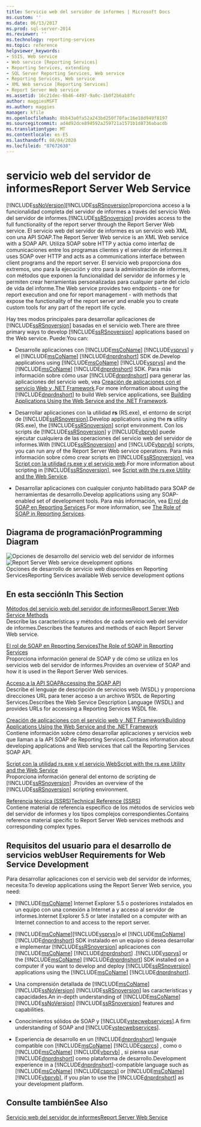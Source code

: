 ```yaml
---
title: Servicio web del servidor de informes | Microsoft Docs
ms.custom: ''
ms.date: 06/13/2017
ms.prod: sql-server-2014
ms.reviewer: ''
ms.technology: reporting-services
ms.topic: reference
helpviewer_keywords:
- SSIS, Web service
- Web service [Reporting Services]
- Reporting Services, extending
- SQL Server Reporting Services, Web service
- Reporting Services, Web service
- XML Web service [Reporting Services]
- Report Server Web service
ms.assetid: 16c21dec-6b46-4497-9a0c-1b0f2b6ab8fc
author: maggiesMSFT
ms.author: maggies
manager: kfile
ms.openlocfilehash: 8bb43a0fa52a243bd250f70fac16e18d949f8197
ms.sourcegitcommit: ad4d92dce894592a259721a1571b1d8736abacdb
ms.translationtype: MT
ms.contentlocale: es-ES
ms.lasthandoff: 08/04/2020
ms.locfileid: "87672638"
---
```

# <a name="report-server-web-service"></a><span data-ttu-id="2c5db-102">servicio web del servidor de informes</span><span class="sxs-lookup"><span data-stu-id="2c5db-102">Report Server Web Service</span></span>
  [!INCLUDE[ssNoVersion](../../includes/ssnoversion-md.md)]<span data-ttu-id="2c5db-103">[!INCLUDE[ssRSnoversion](../../includes/ssrsnoversion-md.md)]proporciona acceso a la funcionalidad completa del servidor de informes a través del servicio Web del servidor de informes.</span><span class="sxs-lookup"><span data-stu-id="2c5db-103">[!INCLUDE[ssRSnoversion](../../includes/ssrsnoversion-md.md)] provides access to the full functionality of the report server through the Report Server Web service.</span></span> <span data-ttu-id="2c5db-104">El servicio web del servidor de informes es un servicio web XML con una API SOAP.</span><span class="sxs-lookup"><span data-stu-id="2c5db-104">The Report Server Web service is an XML Web service with a SOAP API.</span></span> <span data-ttu-id="2c5db-105">Utiliza SOAP sobre HTTP y actúa como interfaz de comunicaciones entre los programas clientes y el servidor de informes.</span><span class="sxs-lookup"><span data-stu-id="2c5db-105">It uses SOAP over HTTP and acts as a communications interface between client programs and the report server.</span></span> <span data-ttu-id="2c5db-106">El servicio web proporciona dos extremos, uno para la ejecución y otro para la administración de informes, con métodos que exponen la funcionalidad del servidor de informes y le permiten crear herramientas personalizadas para cualquier parte del ciclo de vida del informe.</span><span class="sxs-lookup"><span data-stu-id="2c5db-106">The Web service provides two endpoints - one for report execution and one for report management - with methods that expose the functionality of the report server and enable you to create custom tools for any part of the report life cycle.</span></span>  
  
 <span data-ttu-id="2c5db-107">Hay tres modos principales para desarrollar aplicaciones de [!INCLUDE[ssRSnoversion](../../includes/ssrsnoversion-md.md)] basadas en el servicio web.</span><span class="sxs-lookup"><span data-stu-id="2c5db-107">There are three primary ways to develop [!INCLUDE[ssRSnoversion](../../includes/ssrsnoversion-md.md)] applications based on the Web service.</span></span> <span data-ttu-id="2c5db-108">Puede:</span><span class="sxs-lookup"><span data-stu-id="2c5db-108">You can:</span></span>  
  
-   <span data-ttu-id="2c5db-109">Desarrolle aplicaciones con [!INCLUDE[msCoName](../../includes/msconame-md.md)] [!INCLUDE[vsprvs](../../includes/vsprvs-md.md)] y el [!INCLUDE[msCoName](../../includes/msconame-md.md)] [!INCLUDE[dnprdnshort](../../includes/dnprdnshort-md.md)] SDK de.</span><span class="sxs-lookup"><span data-stu-id="2c5db-109">Develop applications using [!INCLUDE[msCoName](../../includes/msconame-md.md)] [!INCLUDE[vsprvs](../../includes/vsprvs-md.md)] and the [!INCLUDE[msCoName](../../includes/msconame-md.md)] [!INCLUDE[dnprdnshort](../../includes/dnprdnshort-md.md)] SDK.</span></span> <span data-ttu-id="2c5db-110">Para más información sobre cómo usar [!INCLUDE[dnprdnshort](../../includes/dnprdnshort-md.md)] para generar las aplicaciones del servicio web, vea [Creación de aplicaciones con el servicio Web y .NET Framework](../report-server-web-service/net-framework/building-applications-using-the-web-service-and-the-net-framework.md).</span><span class="sxs-lookup"><span data-stu-id="2c5db-110">For more information about using the [!INCLUDE[dnprdnshort](../../includes/dnprdnshort-md.md)] to build Web service applications, see [Building Applications Using the Web Service and the .NET Framework](../report-server-web-service/net-framework/building-applications-using-the-web-service-and-the-net-framework.md).</span></span>  
  
-   <span data-ttu-id="2c5db-111">Desarrollar aplicaciones con la utilidad **rs** (RS.exe), el entorno de script de [!INCLUDE[ssRSnoversion](../../includes/ssrsnoversion-md.md)].</span><span class="sxs-lookup"><span data-stu-id="2c5db-111">Develop applications using the **rs** utility (RS.exe), the [!INCLUDE[ssRSnoversion](../../includes/ssrsnoversion-md.md)] script environment.</span></span> <span data-ttu-id="2c5db-112">Con los scripts de [!INCLUDE[ssRSnoversion](../../includes/ssrsnoversion-md.md)] y [!INCLUDE[vbprvb](../../includes/vbprvb-md.md)] puede ejecutar cualquiera de las operaciones del servicio web del servidor de informes.</span><span class="sxs-lookup"><span data-stu-id="2c5db-112">With [!INCLUDE[ssRSnoversion](../../includes/ssrsnoversion-md.md)] and [!INCLUDE[vbprvb](../../includes/vbprvb-md.md)] scripts, you can run any of the Report Server Web service operations.</span></span> <span data-ttu-id="2c5db-113">Para más información sobre cómo crear scripts en [!INCLUDE[ssRSnoversion](../../includes/ssrsnoversion-md.md)], vea [Script con la utilidad rs.exe y el servicio web](../tools/script-with-the-rs-exe-utility-and-the-web-service.md).</span><span class="sxs-lookup"><span data-stu-id="2c5db-113">For more information about scripting in [!INCLUDE[ssRSnoversion](../../includes/ssrsnoversion-md.md)], see [Script with the rs.exe Utility and the Web Service](../tools/script-with-the-rs-exe-utility-and-the-web-service.md).</span></span>  
  
-   <span data-ttu-id="2c5db-114">Desarrollar aplicaciones con cualquier conjunto habilitado para SOAP de herramientas de desarrollo.</span><span class="sxs-lookup"><span data-stu-id="2c5db-114">Develop applications using any SOAP-enabled set of development tools.</span></span> <span data-ttu-id="2c5db-115">Para más información, vea [El rol de SOAP en Reporting Services](../report-server-web-service/the-role-of-soap-in-reporting-services.md).</span><span class="sxs-lookup"><span data-stu-id="2c5db-115">For more information, see [The Role of SOAP in Reporting Services](../report-server-web-service/the-role-of-soap-in-reporting-services.md).</span></span>  
  
## <a name="programming-diagram"></a><span data-ttu-id="2c5db-116">Diagrama de programación</span><span class="sxs-lookup"><span data-stu-id="2c5db-116">Programming Diagram</span></span>  
 <span data-ttu-id="2c5db-117">![Opciones de desarrollo del servicio web del servidor de informes](../../../2014/reporting-services/media/reportserviceswebserviceprog-01.gif "Opciones de desarrollo del servicio web del servidor de informes")</span><span class="sxs-lookup"><span data-stu-id="2c5db-117">![Report Server Web service development options](../../../2014/reporting-services/media/reportserviceswebserviceprog-01.gif "Report Server Web service development options")</span></span>  
<span data-ttu-id="2c5db-118">Opciones de desarrollo de servicio web disponibles en Reporting Services</span><span class="sxs-lookup"><span data-stu-id="2c5db-118">Reporting Services available Web service development options</span></span>  
  
## <a name="in-this-section"></a><span data-ttu-id="2c5db-119">En esta sección</span><span class="sxs-lookup"><span data-stu-id="2c5db-119">In This Section</span></span>  
 [<span data-ttu-id="2c5db-120">Métodos del servicio web del servidor de informes</span><span class="sxs-lookup"><span data-stu-id="2c5db-120">Report Server Web Service Methods</span></span>](../report-server-web-service/methods/report-server-web-service-methods.md)  
 <span data-ttu-id="2c5db-121">Describe las características y métodos de cada servicio web del servidor de informes.</span><span class="sxs-lookup"><span data-stu-id="2c5db-121">Describes the features and methods of each Report Server Web service.</span></span>  
  
 [<span data-ttu-id="2c5db-122">El rol de SOAP en Reporting Services</span><span class="sxs-lookup"><span data-stu-id="2c5db-122">The Role of SOAP in Reporting Services</span></span>](../report-server-web-service/the-role-of-soap-in-reporting-services.md)  
 <span data-ttu-id="2c5db-123">Proporciona información general de SOAP y de cómo se utiliza en los servicios web del servidor de informes.</span><span class="sxs-lookup"><span data-stu-id="2c5db-123">Provides an overview of SOAP and how it is used in the Report Server Web services.</span></span>  
  
 [<span data-ttu-id="2c5db-124">Acceso a la API SOAP</span><span class="sxs-lookup"><span data-stu-id="2c5db-124">Accessing the SOAP API</span></span>](../report-server-web-service/accessing-the-soap-api.md)  
 <span data-ttu-id="2c5db-125">Describe el lenguaje de descripción de servicios web (WSDL) y proporciona direcciones URL para tener acceso a un archivo WSDL de Reporting Services.</span><span class="sxs-lookup"><span data-stu-id="2c5db-125">Describes the Web Service Description Language (WSDL) and provides URLs for accessing a Reporting Services WSDL file.</span></span>  
  
 [<span data-ttu-id="2c5db-126">Creación de aplicaciones con el servicio web y .NET Framework</span><span class="sxs-lookup"><span data-stu-id="2c5db-126">Building Applications Using the Web Service and the .NET Framework</span></span>](../report-server-web-service/net-framework/building-applications-using-the-web-service-and-the-net-framework.md)  
 <span data-ttu-id="2c5db-127">Contiene información sobre cómo desarrollar aplicaciones y servicios web que llaman a la API SOAP de Reporting Services.</span><span class="sxs-lookup"><span data-stu-id="2c5db-127">Contains information about developing applications and Web services that call the Reporting Services SOAP API.</span></span>  
  
 [<span data-ttu-id="2c5db-128">Script con la utilidad rs.exe y el servicio Web</span><span class="sxs-lookup"><span data-stu-id="2c5db-128">Script with the rs.exe Utility and the Web Service</span></span>](../tools/script-with-the-rs-exe-utility-and-the-web-service.md)  
 <span data-ttu-id="2c5db-129">Proporciona información general del entorno de scripting de [!INCLUDE[ssRSnoversion](../../includes/ssrsnoversion-md.md)] .</span><span class="sxs-lookup"><span data-stu-id="2c5db-129">Provides an overview of the [!INCLUDE[ssRSnoversion](../../includes/ssrsnoversion-md.md)] scripting environment.</span></span>  
  
 [<span data-ttu-id="2c5db-130">Referencia técnica &#40;SSRS&#41;</span><span class="sxs-lookup"><span data-stu-id="2c5db-130">Technical Reference &#40;SSRS&#41;</span></span>](../../../2014/reporting-services/technical-reference-ssrs.md)  
 <span data-ttu-id="2c5db-131">Contiene material de referencia específico de los métodos de servicios web del servidor de informes y los tipos complejos correspondientes.</span><span class="sxs-lookup"><span data-stu-id="2c5db-131">Contains reference material specific to Report Server Web services methods and corresponding complex types.</span></span>  
  
## <a name="user-requirements-for-web-service-development"></a><span data-ttu-id="2c5db-132">Requisitos del usuario para el desarrollo de servicios web</span><span class="sxs-lookup"><span data-stu-id="2c5db-132">User Requirements for Web Service Development</span></span>  
 <span data-ttu-id="2c5db-133">Para desarrollar aplicaciones con el servicio web del servidor de informes, necesita:</span><span class="sxs-lookup"><span data-stu-id="2c5db-133">To develop applications using the Report Server Web service, you need:</span></span>  
  
-   [!INCLUDE[msCoName](../../includes/msconame-md.md)] <span data-ttu-id="2c5db-134">Internet Explorer 5.5 o posteriores instalados en un equipo con una conexión a Internet a y acceso al servidor de informes.</span><span class="sxs-lookup"><span data-stu-id="2c5db-134">Internet Explorer 5.5 or later installed on a computer with an Internet connection to and access to the report server.</span></span>  
  
-   [!INCLUDE[msCoName](../../includes/msconame-md.md)]<span data-ttu-id="2c5db-135">[!INCLUDE[vsprvs](../../includes/vsprvs-md.md)]o el [!INCLUDE[msCoName](../../includes/msconame-md.md)] [!INCLUDE[dnprdnshort](../../includes/dnprdnshort-md.md)] SDK instalado en un equipo si desea desarrollar e implementar [!INCLUDE[ssRSnoversion](../../includes/ssrsnoversion-md.md)] aplicaciones con [!INCLUDE[msCoName](../../includes/msconame-md.md)] [!INCLUDE[dnprdnshort](../../includes/dnprdnshort-md.md)] .</span><span class="sxs-lookup"><span data-stu-id="2c5db-135">[!INCLUDE[vsprvs](../../includes/vsprvs-md.md)] or the [!INCLUDE[msCoName](../../includes/msconame-md.md)] [!INCLUDE[dnprdnshort](../../includes/dnprdnshort-md.md)] SDK installed on a computer if you want to develop and deploy [!INCLUDE[ssRSnoversion](../../includes/ssrsnoversion-md.md)] applications using the [!INCLUDE[msCoName](../../includes/msconame-md.md)] [!INCLUDE[dnprdnshort](../../includes/dnprdnshort-md.md)].</span></span>  
  
-   <span data-ttu-id="2c5db-136">Una comprensión detallada de [!INCLUDE[msCoName](../../includes/msconame-md.md)] [!INCLUDE[ssNoVersion](../../includes/ssnoversion-md.md)] [!INCLUDE[ssRSnoversion](../../includes/ssrsnoversion-md.md)] las características y capacidades.</span><span class="sxs-lookup"><span data-stu-id="2c5db-136">An in-depth understanding of [!INCLUDE[msCoName](../../includes/msconame-md.md)] [!INCLUDE[ssNoVersion](../../includes/ssnoversion-md.md)] [!INCLUDE[ssRSnoversion](../../includes/ssrsnoversion-md.md)] features and capabilities.</span></span>  
  
-   <span data-ttu-id="2c5db-137">Conocimientos sólidos de SOAP y [!INCLUDE[vstecwebservices](../../includes/vstecwebservices-md.md)].</span><span class="sxs-lookup"><span data-stu-id="2c5db-137">A firm understanding of SOAP and [!INCLUDE[vstecwebservices](../../includes/vstecwebservices-md.md)].</span></span>  
  
-   <span data-ttu-id="2c5db-138">Experiencia de desarrollo en un [!INCLUDE[dnprdnshort](../../includes/dnprdnshort-md.md)] lenguaje compatible con [!INCLUDE[msCoName](../../includes/msconame-md.md)] [!INCLUDE[csprcs](../../includes/csprcs-md.md)] , como o [!INCLUDE[msCoName](../../includes/msconame-md.md)] [!INCLUDE[vbprvb](../../includes/vbprvb-md.md)] , si piensa usar [!INCLUDE[dnprdnshort](../../includes/dnprdnshort-md.md)] como plataforma de desarrollo.</span><span class="sxs-lookup"><span data-stu-id="2c5db-138">Development experience in a [!INCLUDE[dnprdnshort](../../includes/dnprdnshort-md.md)]-compatible language such as [!INCLUDE[msCoName](../../includes/msconame-md.md)] [!INCLUDE[csprcs](../../includes/csprcs-md.md)] or [!INCLUDE[msCoName](../../includes/msconame-md.md)] [!INCLUDE[vbprvb](../../includes/vbprvb-md.md)], if you plan to use the [!INCLUDE[dnprdnshort](../../includes/dnprdnshort-md.md)] as your development platform.</span></span>  
  
## <a name="see-also"></a><span data-ttu-id="2c5db-139">Consulte también</span><span class="sxs-lookup"><span data-stu-id="2c5db-139">See Also</span></span>  
 [<span data-ttu-id="2c5db-140">Servicio web del servidor de informes</span><span class="sxs-lookup"><span data-stu-id="2c5db-140">Report Server Web Service</span></span>](../report-server-web-service/report-server-web-service.md)  
  
  
